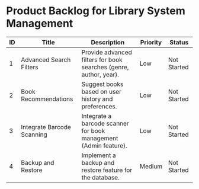 # Product Backlog for Library System Management

| ID | Title                          | Description                                                          | Priority | Status      |
|----|--------------------------------|----------------------------------------------------------------------|----------|-------------|
| 1 | Advanced Search Filters        | Provide advanced filters for book searches (genre, author, year).    | Low      | Not Started |
| 2 | Book Recommendations           | Suggest books based on user history and preferences.                 | Low      | Not Started |
| 3 | Integrate Barcode Scanning     | Integrate a barcode scanner for book management (Admin feature).     | Low      | Not Started |
| 4 | Backup and Restore             | Implement a backup and restore feature for the database.             | Medium   | Not Started |
